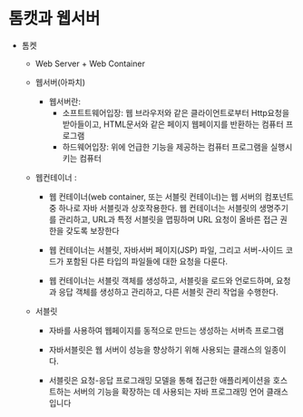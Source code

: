 # 톰캣과 웹서버

- 톰켓
	- Web Server + Web Container
	- 웹서버(아파치)
        - 웹서버란:
            - 소프트트웨어입장: 웹 브라우저와 같은 클라이언트로부터 Http요청을 받아들이고, HTML문서와 같은 페이지 웹페이지를 반환하는 컴퓨터 프로그램
            - 하드웨어입장: 위에 언급한 기능을 제공하는 컴퓨터 프로그램을 실행시키는 컴퓨터 
    - 웹컨테이너 :
        - 웹 컨테이너(web container, 또는 서블릿 컨테이너)는 웹 서버의 컴포넌트 중 하나로 자바 서블릿과 상호작용한다. 웹 컨테이너는 서블릿의 생명주기를 관리하고, URL과 특정 서블릿을 맵핑하며 URL 요청이 올바른 접근 권한을 갖도록 보장한다

        - 웹 컨테이너는 서블릿, 자바서버 페이지(JSP) 파일, 그리고 서버-사이드 코드가 포함된 다른 타입의 파일들에 대한 요청을 다룬다.

        - 웹 컨테이너는 서블릿 객체를 생성하고, 서블릿을 로드와 언로드하며, 요청과 응답 객체를 생성하고 관리하고, 다른 서블릿 관리 작업을 수행한다.

    - 서블릿
        - 자바를 사용하여 웹페이지를 동적으로 만드는 생성하는 서버측 프로그램
        - 자바서블릿은 웹 서버이 성능을 향상하기 위해 사용되는 클래스의 일종이다.

        - 서블릿은 요청-응답 프로그래밍 모델을 통해 접근한 애플리케이션을 호스트하는 서버의 기능을 확장하는 데 사용되는 자바 프로그래밍 언어 클래스입니다
